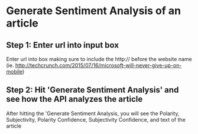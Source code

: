 # Generate Sentiment Analysis of an article

## Step 1: Enter url into input box
Enter url into box making sure to include the http:// before the website name
(ie. http://techcrunch.com/2015/07/16/microsoft-will-never-give-up-on-mobile)

## Step 2: Hit 'Generate Sentiment Analysis' and see how the API analyzes the article
After hitting the 'Generate Sentiment Analysis, you will see the Polarity, Subjectivity, Polarity Confidence, Subjectivity Confidence, and text of the article


